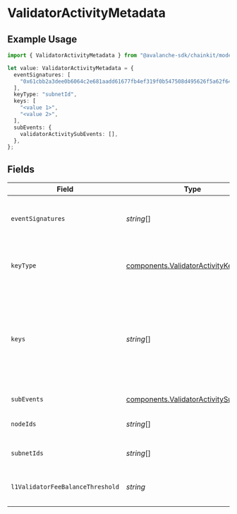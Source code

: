 # ValidatorActivityMetadata

## Example Usage

```typescript
import { ValidatorActivityMetadata } from "@avalanche-sdk/chainkit/models/components";

let value: ValidatorActivityMetadata = {
  eventSignatures: [
    "0x61cbb2a3dee0b6064c2e681aadd61677fb4ef319f0b547508d495626f5a62f64",
  ],
  keyType: "subnetId",
  keys: [
    "<value 1>",
    "<value 2>",
  ],
  subEvents: {
    validatorActivitySubEvents: [],
  },
};
```

## Fields

| Field                                                                                                                                     | Type                                                                                                                                      | Required                                                                                                                                  | Description                                                                                                                               | Example                                                                                                                                   |
| ----------------------------------------------------------------------------------------------------------------------------------------- | ----------------------------------------------------------------------------------------------------------------------------------------- | ----------------------------------------------------------------------------------------------------------------------------------------- | ----------------------------------------------------------------------------------------------------------------------------------------- | ----------------------------------------------------------------------------------------------------------------------------------------- |
| `eventSignatures`                                                                                                                         | *string*[]                                                                                                                                | :heavy_minus_sign:                                                                                                                        | Array of hexadecimal strings of the event signatures.                                                                                     | [<br/>"0x61cbb2a3dee0b6064c2e681aadd61677fb4ef319f0b547508d495626f5a62f64"<br/>]                                                          |
| `keyType`                                                                                                                                 | [components.ValidatorActivityKeyType](../../models/components/validatoractivitykeytype.md)                                                | :heavy_check_mark:                                                                                                                        | The type of key to monitor for the validator activity event type.                                                                         |                                                                                                                                           |
| `keys`                                                                                                                                    | *string*[]                                                                                                                                | :heavy_check_mark:                                                                                                                        | Array of keys like NodeID or SubnetID corresponding to the keyType being monitored. ValidatorActivity event will only accept a single key |                                                                                                                                           |
| `subEvents`                                                                                                                               | [components.ValidatorActivitySubEvents](../../models/components/validatoractivitysubevents.md)                                            | :heavy_check_mark:                                                                                                                        | Sub-events to monitor                                                                                                                     |                                                                                                                                           |
| `nodeIds`                                                                                                                                 | *string*[]                                                                                                                                | :heavy_minus_sign:                                                                                                                        | Array of node IDs to filter the events                                                                                                    |                                                                                                                                           |
| `subnetIds`                                                                                                                               | *string*[]                                                                                                                                | :heavy_minus_sign:                                                                                                                        | Array of subnet IDs to filter the events                                                                                                  |                                                                                                                                           |
| `l1ValidatorFeeBalanceThreshold`                                                                                                          | *string*                                                                                                                                  | :heavy_minus_sign:                                                                                                                        | L1 validator fee balance threshold in nAVAX                                                                                               |                                                                                                                                           |